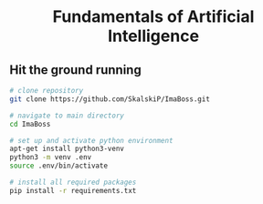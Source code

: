 <h1 align="center">Fundamentals of Artificial Intelligence</h1>

## Hit the ground running

``` bash
# clone repository
git clone https://github.com/SkalskiP/ImaBoss.git

# navigate to main directory
cd ImaBoss

# set up and activate python environment
apt-get install python3-venv
python3 -m venv .env
source .env/bin/activate

# install all required packages
pip install -r requirements.txt
```

